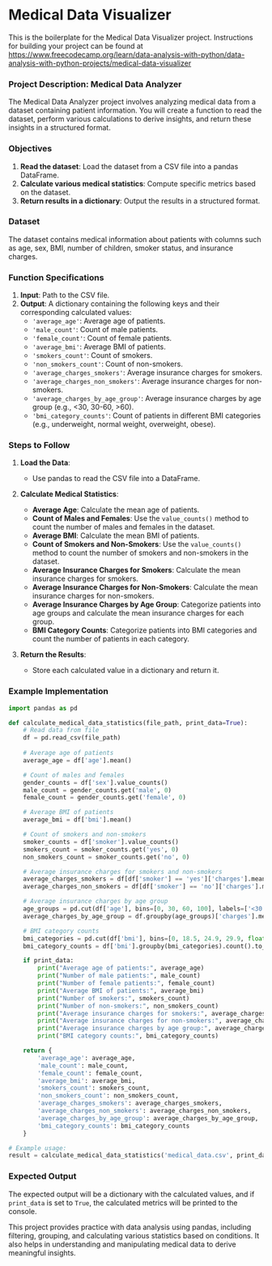 # Medical Data Visualizer

This is the boilerplate for the Medical Data Visualizer project. Instructions for building your project can be found at https://www.freecodecamp.org/learn/data-analysis-with-python/data-analysis-with-python-projects/medical-data-visualizer

### Project Description: Medical Data Analyzer

The Medical Data Analyzer project involves analyzing medical data from a dataset containing patient information. You will create a function to read the dataset, perform various calculations to derive insights, and return these insights in a structured format.

### Objectives

1. **Read the dataset**: Load the dataset from a CSV file into a pandas DataFrame.
2. **Calculate various medical statistics**: Compute specific metrics based on the dataset.
3. **Return results in a dictionary**: Output the results in a structured format.

### Dataset

The dataset contains medical information about patients with columns such as age, sex, BMI, number of children, smoker status, and insurance charges.

### Function Specifications

1. **Input**: Path to the CSV file.
2. **Output**: A dictionary containing the following keys and their corresponding calculated values:
   - `'average_age'`: Average age of patients.
   - `'male_count'`: Count of male patients.
   - `'female_count'`: Count of female patients.
   - `'average_bmi'`: Average BMI of patients.
   - `'smokers_count'`: Count of smokers.
   - `'non_smokers_count'`: Count of non-smokers.
   - `'average_charges_smokers'`: Average insurance charges for smokers.
   - `'average_charges_non_smokers'`: Average insurance charges for non-smokers.
   - `'average_charges_by_age_group'`: Average insurance charges by age group (e.g., <30, 30-60, >60).
   - `'bmi_category_counts'`: Count of patients in different BMI categories (e.g., underweight, normal weight, overweight, obese).

### Steps to Follow

1. **Load the Data**:
   - Use pandas to read the CSV file into a DataFrame.

2. **Calculate Medical Statistics**:
   - **Average Age**: Calculate the mean age of patients.
   - **Count of Males and Females**: Use the `value_counts()` method to count the number of males and females in the dataset.
   - **Average BMI**: Calculate the mean BMI of patients.
   - **Count of Smokers and Non-Smokers**: Use the `value_counts()` method to count the number of smokers and non-smokers in the dataset.
   - **Average Insurance Charges for Smokers**: Calculate the mean insurance charges for smokers.
   - **Average Insurance Charges for Non-Smokers**: Calculate the mean insurance charges for non-smokers.
   - **Average Insurance Charges by Age Group**: Categorize patients into age groups and calculate the mean insurance charges for each group.
   - **BMI Category Counts**: Categorize patients into BMI categories and count the number of patients in each category.

3. **Return the Results**:
   - Store each calculated value in a dictionary and return it.

### Example Implementation

```python
import pandas as pd

def calculate_medical_data_statistics(file_path, print_data=True):
    # Read data from file
    df = pd.read_csv(file_path)
    
    # Average age of patients
    average_age = df['age'].mean()

    # Count of males and females
    gender_counts = df['sex'].value_counts()
    male_count = gender_counts.get('male', 0)
    female_count = gender_counts.get('female', 0)

    # Average BMI of patients
    average_bmi = df['bmi'].mean()

    # Count of smokers and non-smokers
    smoker_counts = df['smoker'].value_counts()
    smokers_count = smoker_counts.get('yes', 0)
    non_smokers_count = smoker_counts.get('no', 0)

    # Average insurance charges for smokers and non-smokers
    average_charges_smokers = df[df['smoker'] == 'yes']['charges'].mean()
    average_charges_non_smokers = df[df['smoker'] == 'no']['charges'].mean()

    # Average insurance charges by age group
    age_groups = pd.cut(df['age'], bins=[0, 30, 60, 100], labels=['<30', '30-60', '>60'])
    average_charges_by_age_group = df.groupby(age_groups)['charges'].mean().to_dict()

    # BMI category counts
    bmi_categories = pd.cut(df['bmi'], bins=[0, 18.5, 24.9, 29.9, float('inf')], labels=['underweight', 'normal weight', 'overweight', 'obese'])
    bmi_category_counts = df['bmi'].groupby(bmi_categories).count().to_dict()

    if print_data:
        print("Average age of patients:", average_age)
        print("Number of male patients:", male_count)
        print("Number of female patients:", female_count)
        print("Average BMI of patients:", average_bmi)
        print("Number of smokers:", smokers_count)
        print("Number of non-smokers:", non_smokers_count)
        print("Average insurance charges for smokers:", average_charges_smokers)
        print("Average insurance charges for non-smokers:", average_charges_non_smokers)
        print("Average insurance charges by age group:", average_charges_by_age_group)
        print("BMI category counts:", bmi_category_counts)

    return {
        'average_age': average_age,
        'male_count': male_count,
        'female_count': female_count,
        'average_bmi': average_bmi,
        'smokers_count': smokers_count,
        'non_smokers_count': non_smokers_count,
        'average_charges_smokers': average_charges_smokers,
        'average_charges_non_smokers': average_charges_non_smokers,
        'average_charges_by_age_group': average_charges_by_age_group,
        'bmi_category_counts': bmi_category_counts
    }

# Example usage:
result = calculate_medical_data_statistics('medical_data.csv', print_data=True)
```

### Expected Output

The expected output will be a dictionary with the calculated values, and if `print_data` is set to `True`, the calculated metrics will be printed to the console.

This project provides practice with data analysis using pandas, including filtering, grouping, and calculating various statistics based on conditions. It also helps in understanding and manipulating medical data to derive meaningful insights.
